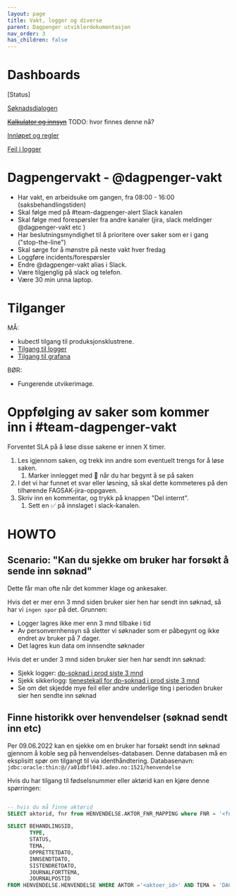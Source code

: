 ```yaml
---
layout: page
title: Vakt, logger og diverse
parent: Dagpenger utviklerdokumentasjon
nav_order: 3
has_children: false
---
```


# Dashboards

[Status]

[Søknadsdialogen](https://grafana.nais.io/d/hOx7i8I4z/ny-soknadsdialog?orgId=1&refresh=30s)

~~[Kalkulator og innsyn](https://grafana.nais.io/d/JxNaGSxZk/digitale-dagpenger-drift-sbs-apper?orgId=1)~~ TODO: hvor finnes denne nå?

[Innløpet og regler](https://grafana.nais.io/d/hKaP1toMk/digitale-dagpenger-drift-dashboard-copy?orgId=1&refresh=30s)

[Feil i logger](https://logs.adeo.no/goto/95ed7ef38f2930d6a09aa692872eca57)


# Dagpengervakt - @dagpenger-vakt

* Har vakt, en arbeidsuke om gangen, fra 08:00 - 16:00 (saksbehandlingstiden)
* Skal følge med på #team-dagpenger-alert Slack kanalen
* Skal følge med forespørsler fra andre kanaler (jira, slack meldinger @dagpenger-vakt etc )
* Har beslutningsmyndighet til å prioritere over saker som er i gang ("stop-the-line")
* Skal sørge for å mønstre på neste vakt hver fredag
* Loggføre incidents/forespørsler
* Endre @dagpenger-vakt alias i Slack.
* Være tilgjenglig på slack og telefon.
* Være 30 min unna laptop.

# Tilganger

MÅ:
* kubectl tilgang til produksjonsklustrene.
* [Tilgang til logger](https://logs.adeo.no) 
* [Tilgang til grafana](https://grafana.adeo.no) 

BØR:
* Fungerende utvikerimage.

# Oppfølging av saker som kommer inn i #team-dagpenger-vakt
Forventet SLA på å løse disse sakene er innen X timer.

1. Les igjennom saken, og trekk inn andre som eventuelt trengs for å løse saken.
   1. Marker innlegget med 👀 når du har begynt å se på saken 
1. I det vi har funnet et svar eller løsning, så skal dette kommeteres på den tilhørende FAGSAK-jira-oppgaven.
1. Skriv inn en kommentar, og trykk på knappen "Del internt".
   1. Sett en ✅ på innslaget i slack-kanalen.

# HOWTO

## Scenario: "Kan du sjekke om bruker har forsøkt å sende inn søknad"

Dette får man ofte når det kommer klage og ankesaker.

Hvis det er mer enn 3 mnd siden bruker sier hen har sendt inn søknad, så har vi `ingen spor` på det. Grunnen:
- Logger lagres ikke mer enn 3 mnd tilbake i tid
- Av personvernhensyn så sletter vi søknader som er påbegynt og ikke endret av bruker på 7 dager.
- Det lagres kun data om innsendte søknader

Hvis det er under 3 mnd siden bruker sier hen har sendt inn søknad:
- Sjekk logger: [dp-soknad i prod siste 3 mnd](https://logs.adeo.no/goto/482756b0-3402-11ed-8607-d590fd125f80)
- Sjekk sikkerlogg: [tjenestekall for dp-soknad i prod siste 3 mnd](https://logs.adeo.no/goto/c1e0af60-3402-11ed-8607-d590fd125f80)
- Se om det skjedde mye feil eller andre underlige ting i perioden bruker sier hen sendte inn søknad

## Finne historikk over henvendelser (søknad sendt inn etc)

Per 09.06.2022 kan en sjekke om en bruker har forsøkt sendt inn søknad gjennom å koble seg på henvendelses-databasen. Denne databasen må en eksplisitt spør om tilgangt til via identhåndtering.
Databasenavn: `jdbc:oracle:thin:@//a01dbfl043.adeo.no:1521/henvendelse`

Hvis du har tilgang til fødselsnummer eller aktørid kan en kjøre denne spørringen:

```sql

-- hvis du må finne aktørid 
SELECT aktorid, fnr from HENVENDELSE.AKTOR_FNR_MAPPING where FNR = '<fnr>';

SELECT BEHANDLINGSID, 
       TYPE, 
       STATUS, 
       TEMA, 
       OPPRETTETDATO, 
       INNSENDTDATO, 
       SISTENDRETDATO, 
       JOURNALFORTTEMA, 
       JOURNALPOSTID 
FROM HENVENDELSE.HENVENDELSE WHERE AKTOR ='<aktoer_id>' AND TEMA = 'DAG' ORDER BY INNSENDTDATO ASC ;
      
```

